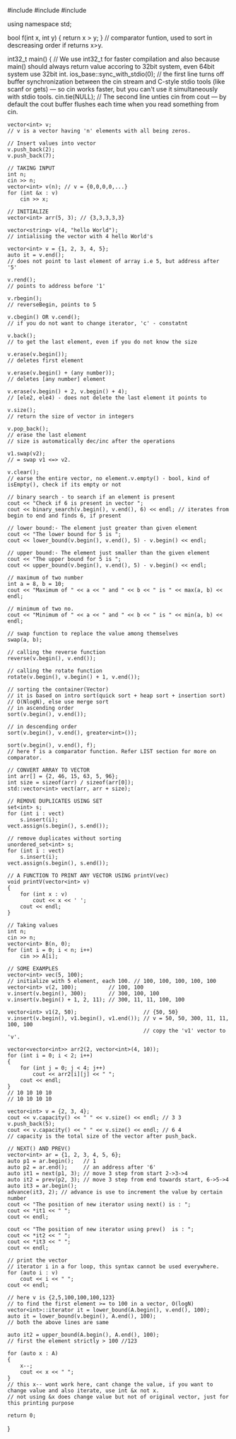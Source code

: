 #include <iostream>
#include <vector>
#include <algorithm>

using namespace std;

bool f(int x, int y)
{
    return x > y;
}
// comparator funtion, used to sort in descreasing order if returns x>y.

int32_t main()
{
    // We use int32_t  for faster compilation and also because main() should always return value accoring to 32bit system, even 64bit system use 32bit int.
    ios_base::sync_with_stdio(0);
    // the first line turns off buffer synchronization between the cin stream and C-style stdio tools (like scanf or gets) — so cin works faster, but you can't use it simultaneously with stdio tools.
    cin.tie(NULL);
    // The second line unties cin from cout — by default the cout buffer flushes each time when you read something from cin.

    vector<int> v;
    // v is a vector having 'n' elements with all being zeros.

    // Insert values into vector
    v.push_back(2);
    v.push_back(7);

    // TAKING INPUT
    int n;
    cin >> n;
    vector<int> v(n); // v = {0,0,0,0,...}
    for (int &x : v)
        cin >> x;

    // INITIALIZE
    vector<int> arr(5, 3); // {3,3,3,3,3}

    vector<string> v(4, "hello World");
    // intialising the vector with 4 hello World's

    vector<int> v = {1, 2, 3, 4, 5};
    auto it = v.end();
    // does not point to last element of array i.e 5, but address after '5'

    v.rend();
    // points to address before '1'

    v.rbegin();
    // reverseBegin, points to 5

    v.cbegin() OR v.cend();
    // if you do not want to change iterator, 'c' - constatnt

    v.back();
    // to get the last element, even if you do not know the size

    v.erase(v.begin());
    // deletes first element

    v.erase(v.begin() + (any number));
    // deletes [any number] element

    v.erase(v.begin() + 2, v.begin() + 4);
    // [ele2, ele4) - does not delete the last element it points to

    v.size();
    // return the size of vector in integers

    v.pop_back();
    // erase the last element
    // size is automatically dec/inc after the operations

    v1.swap(v2);
    // = swap v1 <=> v2.

    v.clear();
    // earse the entire vector, no element.v.empty() - bool, kind of isEmpty(), check if its empty or not

    // binary search - to search if an element is present
    cout << "Check if 6 is present in vector ";
    cout << binary_search(v.begin(), v.end(), 6) << endl; // iterates from begin to end and finds 6, if present

    // lower bound:- The element just greater than given element
    cout << "The lower bound for 5 is ";
    cout << lower_bound(v.begin(), v.end(), 5) - v.begin() << endl;

    // upper bound:- The element just smaller than the given element
    cout << "The upper bound for 5 is ";
    cout << upper_bound(v.begin(), v.end(), 5) - v.begin() << endl;

    // maximum of two number
    int a = 8, b = 10;
    cout << "Maximum of " << a << " and " << b << " is " << max(a, b) << endl;

    // minimum of two no.
    cout << "Minimum of " << a << " and " << b << " is " << min(a, b) << endl;

    // swap function to replace the value among themselves
    swap(a, b);

    // calling the reverse function
    reverse(v.begin(), v.end());

    // calling the rotate function
    rotate(v.begin(), v.begin() + 1, v.end());

    // sorting the container(Vector)
    // it is based on intro sort(quick sort + heap sort + insertion sort)
    // O(NlogN), else use merge sort
    // in ascending order
    sort(v.begin(), v.end());

    // in descending order
    sort(v.begin(), v.end(), greater<int>());

    sort(v.begin(), v.end(), f);
    // here f is a comparator function. Refer LIST section for more on comparator.

    // CONVERT ARRAY TO VECTOR
    int arr[] = {2, 46, 15, 63, 5, 96};
    int size = sizeof(arr) / sizeof(arr[0]);
    std::vector<int> vect(arr, arr + size);

    // REMOVE DUPLICATES USING SET
    set<int> s;
    for (int i : vect)
        s.insert(i);
    vect.assign(s.begin(), s.end());

    // remove duplicates without sorting
    unordered_set<int> s;
    for (int i : vect)
        s.insert(i);
    vect.assign(s.begin(), s.end());

    // A FUNCTION TO PRINT ANY VECTOR USING printV(vec)
    void printV(vector<int> v)
    {
        for (int x : v)
            cout << x << ' ';
        cout << endl;
    }

    // Taking values
    int n;
    cin >> n;
    vector<int> B(n, 0);
    for (int i = 0; i < n; i++)
        cin >> A[i];

    // SOME EXAMPLES
    vector<int> vec(5, 100);
    // initialize with 5 element, each 100. // 100, 100, 100, 100, 100
    vector<int> v(2, 100);          // 100, 100
    v.insert(v.begin(), 300);       // 300, 100, 100
    v.insert(v.begin() + 1, 2, 11); // 300, 11, 11, 100, 100

    vector<int> v1(2, 50);                     // {50, 50}
    v.insert(v.begin(), v1.begin(), v1.end()); // v = 50, 50, 300, 11, 11, 100, 100
                                               // copy the 'v1' vector to 'v'.

    vector<vector<int>> arr2(2, vector<int>(4, 10));
    for (int i = 0; i < 2; i++)
    {
        for (int j = 0; j < 4; j++)
            cout << arr2[i][j] << " ";
        cout << endl;
    }
    // 10 10 10 10
    // 10 10 10 10

    vector<int> v = {2, 3, 4};
    cout << v.capacity() << " " << v.size() << endl; // 3 3
    v.push_back(5);
    cout << v.capacity() << " " << v.size() << endl; // 6 4
    // capacity is the total size of the vector after push_back.

    // NEXT() AND PREV()
    vector<int> ar = {1, 2, 3, 4, 5, 6};
    auto p1 = ar.begin();   // 1
    auto p2 = ar.end();     // an address after '6'
    auto it1 = next(p1, 3); // move 3 step from start 2->3->4
    auto it2 = prev(p2, 3); // move 3 step from end towards start, 6->5->4
    auto it3 = ar.begin();
    advance(it3, 2); // advance is use to increment the value by certain number
    cout << "The position of new iterator using next() is : ";
    cout << *it1 << " ";
    cout << endl;

    cout << "The position of new iterator using prev()  is : ";
    cout << *it2 << " ";
    cout << *it3 << " ";
    cout << endl;

    // print the vector
    // iterator i in a for loop, this syntax cannot be used everywhere.
    for (auto i : v)
        cout << i << " ";
    cout << endl;

    // here v is {2,5,100,100,100,123}
    // to find the first element >= to 100 in a vector, O(logN)
    vector<int>::iterator it = lower_bound(A.begin(), v.end(), 100);
    auto it = lower_bound(v.begin(), A.end(), 100);
    // both the above lines are same

    auto it2 = upper_bound(A.begin(), A.end(), 100);
    // first the element strictly > 100 //123

    for (auto x : A)
    {
        x--;
        cout << x << " ";
    }
    // this x-- wont work here, cant change the value, if you want to change value and also iterate, use int &x not x.
    // not using &x does change value but not of original vector, just for this printing purpose

    return 0;
}